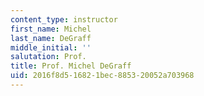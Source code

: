 ```yaml
---
content_type: instructor
first_name: Michel
last_name: DeGraff
middle_initial: ''
salutation: Prof.
title: Prof. Michel DeGraff
uid: 2016f8d5-1682-1bec-8853-20052a703968
---
```

